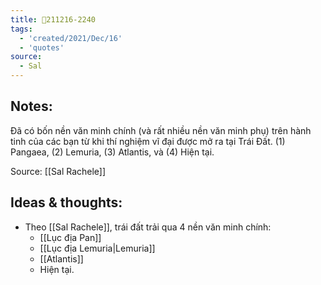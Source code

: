 ```yaml
---
title: 💬211216-2240
tags:
  - 'created/2021/Dec/16'
  - 'quotes'
source:
  - Sal
---
```


## Notes:
Đã có bốn nền văn minh chính (và rất nhiều nền văn minh phụ) trên hành tinh của các bạn từ khi thí nghiệm vĩ đại được mở ra tại Trái Đất. (1) Pangaea, (2) Lemuria, (3) Atlantis, và (4) Hiện tại.

Source: [[Sal Rachele]]

## Ideas & thoughts:
- Theo [[Sal Rachele]], trái đất trải qua 4 nền văn minh chính:
	- [[Lục địa Pan]]
	- [[Lục địa Lemuria|Lemuria]]
	- [[Atlantis]]
	- Hiện tại.